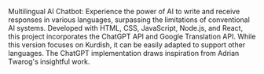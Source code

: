 Multilingual AI Chatbot: Experience the power of AI to write and receive responses in various languages, surpassing the limitations of conventional AI systems. Developed with HTML, CSS, JavaScript, Node.js, and React, this project incorporates the ChatGPT API and Google Translation API. While this version focuses on Kurdish, it can be easily adapted to support other languages. The ChatGPT implementation draws inspiration from Adrian Twarog's insightful work.
